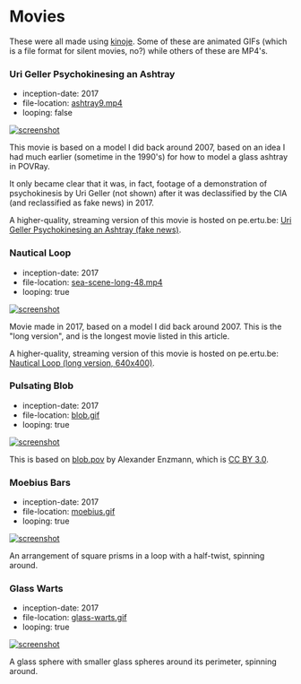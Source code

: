 Movies
======

These were all made using [kinoje][].  Some of these are animated GIFs (which is a file format
for silent movies, no?) while others of these are MP4's.

### Uri Geller Psychokinesing an Ashtray

*   inception-date: 2017
*   file-location: [ashtray9.mp4](https://static.catseye.tc/movies/ashtray9.mp4)
*   looping: false

[![screenshot](https://static.catseye.tc/movies/screenshots/ashtray9.jpg)](https://static.catseye.tc/movies/ashtray9.mp4)

This movie is based on a model I did back around 2007, based on an idea I had much
earlier (sometime in the 1990's) for how to model a glass ashtray in POVRay.

It only became clear that it was, in fact, footage of a demonstration of
psychokinesis by Uri Geller (not shown) after it was declassified by the
CIA (and reclassified as fake news) in 2017.

A higher-quality, streaming version of this movie is hosted on pe.ertu.be:
[Uri Geller Psychokinesing an Ashtray (fake news)](https://pe.ertu.be/videos/watch/710e0425-f575-4dde-8c26-dabbbeae5383).

### Nautical Loop

*   inception-date: 2017
*   file-location: [sea-scene-long-48.mp4](https://static.catseye.tc/movies/sea-scene-long-48.mp4)
*   looping: true

[![screenshot](https://static.catseye.tc/movies/screenshots/sea-scene-long-48.jpg)](https://static.catseye.tc/movies/sea-scene-long-48.mp4)

Movie made in 2017, based on a model I did back around 2007.  This is the
"long version", and is the longest movie listed in this article.

A higher-quality, streaming version of this movie is hosted on pe.ertu.be:
[Nautical Loop (long version, 640x400)](https://pe.ertu.be/videos/watch/2f9b85ad-462a-4010-83b6-b5a7a6d0177a).

### Pulsating Blob

*   inception-date: 2017
*   file-location: [blob.gif](https://static.catseye.tc/movies/blob.gif)
*   looping: true

[![screenshot](https://static.catseye.tc/movies/screenshots/blob.gif.png)](https://static.catseye.tc/movies/blob.gif)

This is based on [blob.pov](https://github.com/POV-Ray/povray/blob/3.7-stable/distribution/scenes/objects/blob.pov)
by Alexander Enzmann, which is [CC BY 3.0](https://creativecommons.org/licenses/by/3.0/).

### Moebius Bars

*   inception-date: 2017
*   file-location: [moebius.gif](https://static.catseye.tc/movies/moebius.gif)
*   looping: true

[![screenshot](https://static.catseye.tc/movies/screenshots/moebius.gif.png)](https://static.catseye.tc/movies/moebius.gif)

An arrangement of square prisms in a loop with a half-twist, spinning around.

### Glass Warts

*   inception-date: 2017
*   file-location: [glass-warts.gif](https://static.catseye.tc/movies/glass-warts.gif)
*   looping: true

[![screenshot](https://static.catseye.tc/movies/screenshots/glass-warts.gif.png)](https://static.catseye.tc/movies/glass-warts.gif)

A glass sphere with smaller glass spheres around its perimeter, spinning around.

[kinoje]: ../article/Tools.md#kinoje

